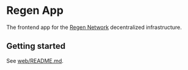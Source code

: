 # Regen App

The frontend app for the [Regen Network](https://www.regen.network) decentralized infrastructure.

## Getting started

See [web/README.md](web-old/README.md).
